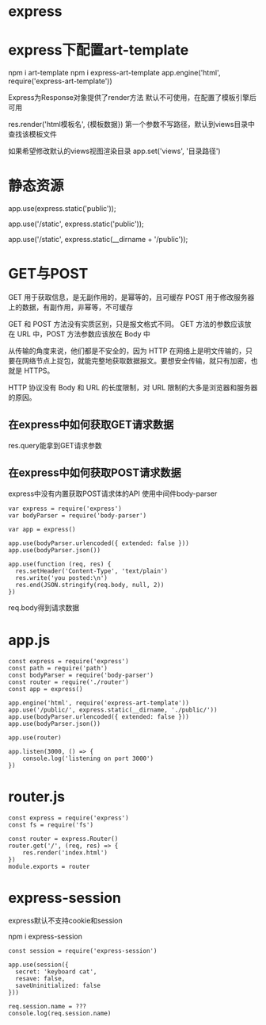 # express

# express下配置art-template

npm i art-template
npm i express-art-template
app.engine('html', require('express-art-template'))

Express为Response对象提供了render方法
默认不可使用，在配置了模板引擎后可用

res.render('html模板名', {模板数据})
第一个参数不写路径，默认到views目录中查找该模板文件

如果希望修改默认的views视图渲染目录
app.set('views', '目录路径')

# 静态资源

app.use(express.static('public'));

app.use('/static', express.static('public'));

app.use('/static', express.static(__dirname + '/public'));

# GET与POST

GET 用于获取信息，是无副作用的，是幂等的，且可缓存
POST 用于修改服务器上的数据，有副作用，非幂等，不可缓存

GET 和 POST 方法没有实质区别，只是报文格式不同。
GET 方法的参数应该放在 URL 中，POST 方法参数应该放在 Body 中

从传输的角度来说，他们都是不安全的，因为 HTTP 在网络上是明文传输的，只要在网络节点上捉包，就能完整地获取数据报文。要想安全传输，就只有加密，也就是 HTTPS。

HTTP 协议没有 Body 和 URL 的长度限制，对 URL 限制的大多是浏览器和服务器的原因。

## 在express中如何获取GET请求数据

res.query能拿到GET请求参数

## 在express中如何获取POST请求数据

express中没有内置获取POST请求体的API
使用中间件body-parser

```
var express = require('express')
var bodyParser = require('body-parser')

var app = express()

app.use(bodyParser.urlencoded({ extended: false }))
app.use(bodyParser.json())

app.use(function (req, res) {
  res.setHeader('Content-Type', 'text/plain')
  res.write('you posted:\n')
  res.end(JSON.stringify(req.body, null, 2))
})
```
req.body得到请求数据

# app.js

```
const express = require('express')
const path = require('path')
const bodyParser = require('body-parser')
const router = require('./router')
const app = express()

app.engine('html', require('express-art-template'))
app.use('/public/', express.static(__dirname, './public/'))
app.use(bodyParser.urlencoded({ extended: false }))
app.use(bodyParser.json())

app.use(router)

app.listen(3000, () => {
    console.log('listening on port 3000')
})
```

# router.js

```
const express = require('express')
const fs = require('fs')

const router = express.Router()
router.get('/', (req, res) => {
    res.render('index.html')
})
module.exports = router
```

# express-session

express默认不支持cookie和session

npm i express-session
```
const session = require('express-session')

app.use(session({
  secret: 'keyboard cat',
  resave: false,
  saveUninitialized: false
}))

req.session.name = ???
console.log(req.session.name)
```
